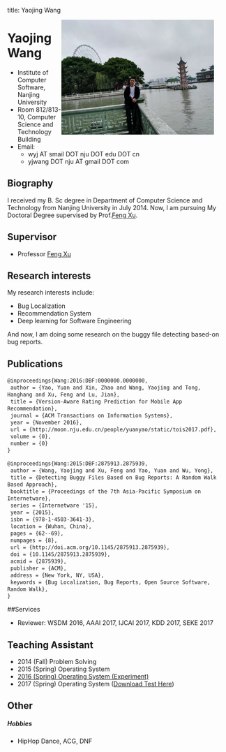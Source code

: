 title: Yaojing Wang

<div style="width:350px;float:right;margin-right:30px;">
<img src="static/pic.jpg">
</div>

# Yaojing Wang

* Institute of Computer Software, Nanjing University
* Room 812/813-10, Computer Science and Technology Building
* Email:
	* wyj AT smail DOT nju DOT edu DOT cn
	* yjwang DOT nju AT gmail DOT com


## Biography

I received my B. Sc degree in Department of Computer Science and Technology from Nanjing University in July 2014. Now, I am pursuing My Doctoral Degree supervised by Prof.[Feng Xu](/people/fengxu).

## Supervisor

* Professor [Feng Xu](/people/fengxu)

## Research interests
My research interests include:

* Bug Localization
* Recommendation System
* Deep learning for Software Engineering

And now, I am doing some research on the buggy file detecting based-on bug reports.

## Publications

~~~{.bibtexhtml hl_lines="Yaojing Wang"}
@inproceedings{Wang:2016:DBF:0000000.0000000,
 author = {Yao, Yuan and Xin, Zhao and Wang, Yaojing and Tong, Hanghang and Xu, Feng and Lu, Jian},
 title = {Version-Aware Rating Prediction for Mobile App Recommendation},
 journal = {ACM Transactions on Information Systems},
 year = {November 2016},
 url = {http://moon.nju.edu.cn/people/yuanyao/static/tois2017.pdf},
 volume = {0},
 number = {0}
}
~~~

~~~{.bibtexhtml hl_lines="Yaojing Wang"}
@inproceedings{Wang:2015:DBF:2875913.2875939,
 author = {Wang, Yaojing and Xu, Feng and Yao, Yuan and Wu, Yong},
 title = {Detecting Buggy Files Based on Bug Reports: A Random Walk Based Approach},
 booktitle = {Proceedings of the 7th Asia-Pacific Symposium on Internetware},
 series = {Internetware '15},
 year = {2015},
 isbn = {978-1-4503-3641-3},
 location = {Wuhan, China},
 pages = {62--69},
 numpages = {8},
 url = {http://doi.acm.org/10.1145/2875913.2875939},
 doi = {10.1145/2875913.2875939},
 acmid = {2875939},
 publisher = {ACM},
 address = {New York, NY, USA},
 keywords = {Bug Localization, Bug Reports, Open Source Software, Random Walk},
}
~~~



##Services
* Reviewer: WSDM 2016, AAAI 2017, IJCAI 2017, KDD 2017, SEKE 2017

## Teaching Assistant

* 2014 (Fall) Problem Solving
* 2015 (Spring) Operating System
* [2016 (Spring) Operating System (Experiment)](static/OS/main.html)
* 2017 (Spring) Operating System ([Download Test Here](static/test.pptx))

## Other
##### Hobbies
* HipHop Dance, ACG, DNF